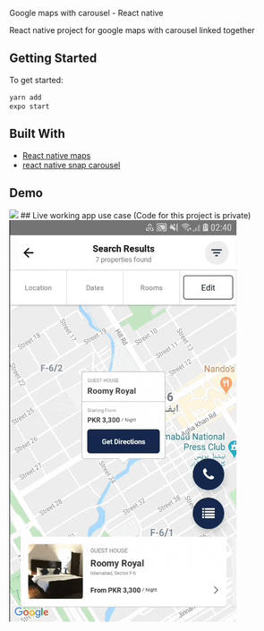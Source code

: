 Google maps with carousel - React native

React native project for google maps with carousel linked together

## Getting Started

To get started: 
```
yarn add
expo start
```

## Built With

* [React native maps](https://github.com/react-native-community/react-native-maps)
* [react native snap carousel](https://github.com/archriss/react-native-snap-carousel)

## Demo
<img src="https://github.com/hamzasajid1995/google-maps-with-carousel-react-native/blob/master/demo/demo.gif?raw=true"  />
## Live working app use case
(Code for this project is private)
<img src="https://github.com/hamzasajid1995/google-maps-with-carousel-react-native/blob/master/demo/liveappdemo.gif?raw=true"  />
